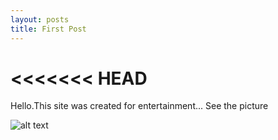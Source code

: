 ```yaml
---
layout: posts
title: First Post
---
```


<<<<<<< HEAD
=======

>>>>>>> 
Hello.This site was created for entertainment...
See the picture

![alt text](../assets/images/5.jpg "Team Picture")

